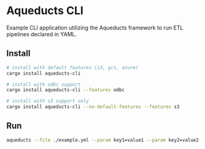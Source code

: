 # Aqueducts CLI

Example CLI application utilizing the Aqueducts framework to run ETL pipelines declared in YAML.

## Install

```bash
# install with default features (s3, gcs, azure)
cargo install aqueducts-cli

# install with odbc support
cargo install aqueducts-cli --features odbc

# install with s3 support only
cargo install aqueducts-cli --no-default-features --features s3
```

## Run

```bash
aqueducts --file ./example.yml --param key1=value1 --param key2=value2  
```
